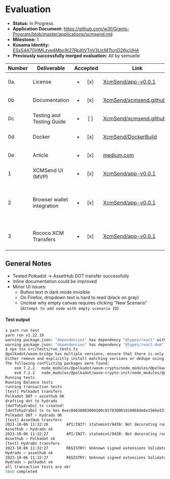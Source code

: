 # Evaluation

- **Status:** In Progress
- **Application Document:** https://github.com/w3f/Grants-Program/blob/master/applications/xcmsend.md
- **Milestone:** 1
- **Kusama Identity:** [ESxS4A7GHMLzve4Mbc9t27RpXtVTnV3LtcMTtcnD26jcUHA](https://polkascan.io/pre/kusama/account/ESxS4A7GHMLzve4Mbc9t27RpXtVTnV3LtcMTtcnD26jcUHA)
- **Previously successfully merged evaluation:** All by semuelle

| Number | Deliverable | Accepted | Link | Evaluation Notes |
| ------ | ----------- | :------: | ---- |----------------- |
| 0a.    |  License | <ul><li>[x] </li></ul> | [XcmSend/app-v0.0.1](https://github.com/XcmSend/app-v0.0.1/blob/5b1e55b64fd8d9e44dd5c2d10e0b74c2a0c81fa6/LICENSE) | MIT |
| 0b | Documentation | <ul><li>[x] </li></ul> | [XcmSend/xcmsend.github.io](https://github.com/XcmSend/xcmsend.github.io/tree/74afe11c4c0e3f810c01b33df453916749e88e5a) | Also https://xcmsend.github.io |
| 0c      | Testing and Testing Guide | <ul><li>[ ] </li></ul> | [XcmSend/xcmsend.github.io](https://github.com/XcmSend/xcmsend.github.io/blob/74afe11c4c0e3f810c01b33df453916749e88e5a/src/tests/readme.md) |  |
| 0d      | Docker | <ul><li>[x] </li></ul> | [XcmSend/DockerBuild](https://github.com/XcmSend/DockerBuild/tree/7bad3705ffa5a1d27566e6be578a28cb76e3ae75) | — |
| 0e      | Article | <ul><li>[x] </li></ul> | [medium.com](https://decentration.medium.com/a-workflow-builder-adds-a-playground-on-top-of-cross-chain-infrastructure-25222617ed8) | Basic intro |
| 1      | XCMSend UI (MVP) | <ul><li>[x] </li></ul> | [XcmSend/app-v0.0.1](https://github.com/XcmSend/app-v0.0.1/tree/5b1e55b64fd8d9e44dd5c2d10e0b74c2a0c81fa6) | deployed at https://app.xcmsend.com/ |
| 2      | Browser wallet integration | <ul><li>[x] </li></ul> | [XcmSend/app-v0.0.1](https://github.com/XcmSend/app-v0.0.1/tree/5b1e55b64fd8d9e44dd5c2d10e0b74c2a0c81fa6/src/components/Wallet) | Uses `subwallet/wallet-connect`. Tested with polkadot.js extension and Talisman. Also supports Subwallet, Fearless and Nova. |
| 3      | Rococo XCM Transfers | <ul><li>[x] </li></ul> | [XcmSend/app-v0.0.1](https://github.com/XcmSend/app-v0.0.1/blob/5b1e55b64fd8d9e44dd5c2d10e0b74c2a0c81fa6/src/Chains/ChainsInfo.tsx#L74-L78) | Skipped Rococo due to issues, went straight to Polkadot, AssetHub and HydraDX |


## General Notes

- Tested Polkadot -> AssetHub DOT transfer successfully
- Inline documentation could be improved
- Minor UI issues:
  - Button text in dark mode invisible
  - On Firefox, dropdown text is hard to read (black on gray) 
  - Unclear why empty canvas requires clicking "New Scenario" (`Attempt to add node with empty scenario ID`)


#### Test output

```sh
❯ yarn run test
yarn run v1.22.19
warning package.json: "dependencies" has dependency "@types/react" with range "^17.0.20" that collides with a dependency in "devDependencies" of the same name with version "^18.2.15"
warning package.json: "dependencies" has dependency "@types/react-dom" with range "^17.0.9" that collides with a dependency in "devDependencies" of the same name with version "^18.2.7"
$ npx tsx src/tests/run_tests.ts
@polkadot/wasm-bridge has multiple versions, ensure that there is only one installed.
Either remove and explicitly install matching versions or dedupe using your package manager.
The following conflicting packages were found:
	esm 7.2.2	node_modules/@polkadot/wasm-crypto/node_modules/@polkadot/wasm-bridge/
	esm 7.2.2	node_modules/@polkadot/wasm-crypto-init/node_modules/@polkadot/wasm-bridge/
Running tests
Running Balance tests
running transaction tests
[test] Polkadot transfers
Polkadot DOT > assethub OK
drafting dot to hydradx
[dotTohydraDx] tx created!
[dotTohydraDx] tx to hex 0xec04630803000100c91f030001010068de6e1566e333753df02b2446f24e1cc2b796cfdf954dc0f39753c578e02a40030400000000e5140000000000
Polkadot DOT > hydradx OK
[test] AssetHub transfers
2023-10-06 11:32:26        API/INIT: statemint/9430: Not decorating runtime apis without matching versions: FungiblesApi/2 (1 known)
Assethub > hydradx ok
2023-10-06 11:32:27        API/INIT: statemint/9430: Not decorating runtime apis without matching versions: FungiblesApi/2 (1 known)
Assethub > Polkadot ok
[test] HydraDx transfers
2023-10-06 11:32:27        REGISTRY: Unknown signed extensions ValidateClaim found, treating them as no-effect
Hydradx > assethub ok
2023-10-06 11:32:27        REGISTRY: Unknown signed extensions ValidateClaim found, treating them as no-effect
Hydradx > polkadot ok
all transaction tests are ok!
test completed

```